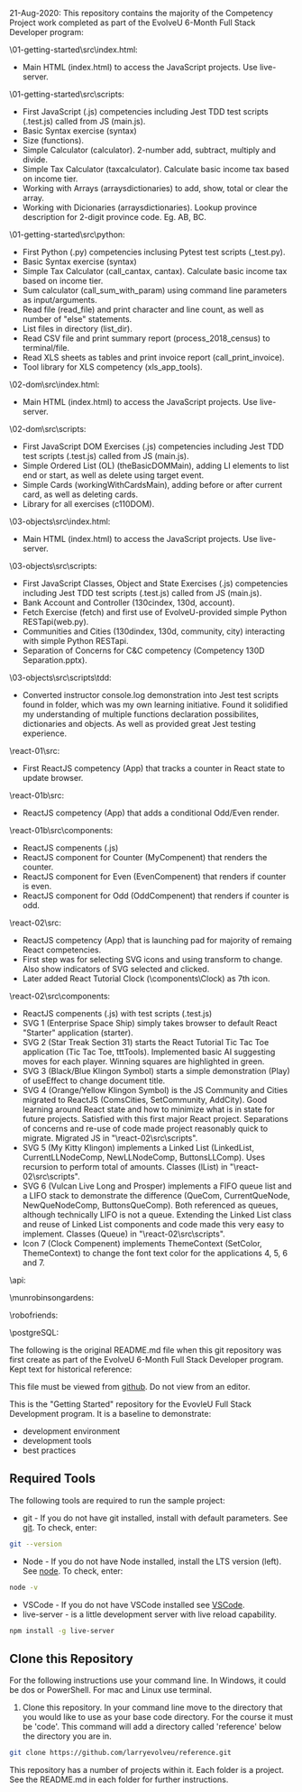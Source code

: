 21-Aug-2020: This repository contains the majority of the Competency Project work completed as part of the EvolveU 6-Month Full Stack Developer program:

\01-getting-started\src\index.html:
- Main HTML (index.html) to access the JavaScript projects. Use live-server.

\01-getting-started\src\scripts:
- First JavaScript (.js) competencies including Jest TDD test scripts (.test.js) called from JS (main.js).
- Basic Syntax exercise (syntax)
- Size (functions).
- Simple Calculator (calculator). 2-number add, subtract, multiply and divide.
- Simple Tax Calculator (taxcalculator). Calculate basic income tax based on income tier.
- Working with Arrays (arraysdictionaries) to add, show, total or clear the array.
- Working with Dicionaries (arraysdictionaries). Lookup province description for 2-digit province code. Eg. AB, BC.

\01-getting-started\src\python:
- First Python (.py) competencies inclusing Pytest test scripts (_test.py).
- Basic Syntax exercise (syntax)
- Simple Tax Calculator (call_cantax, cantax). Calculate basic income tax based on income tier.
- Sum calculator (call_sum_with_param) using command line parameters as input/arguments.
- Read file (read_file) and print character and line count, as well as number of "else" statements.
- List files in directory (list_dir).
- Read CSV file and print summary report (process_2018_census) to terminal/file.
- Read XLS sheets as tables and print invoice report (call_print_invoice).
- Tool library for XLS competency (xls_app_tools).

\02-dom\src\index.html:
- Main HTML (index.html) to access the JavaScript projects. Use live-server.

\02-dom\src\scripts:
- First JavaScript DOM Exercises (.js) competencies including Jest TDD test scripts (.test.js) called from JS (main.js).
- Simple Ordered List (OL) (theBasicDOMMain), adding LI elements to list end or start, as well as delete using target event.
- Simple Cards (workingWithCardsMain), adding before or after current card, as well as deleting cards.
- Library for all exercises (c110DOM).

\03-objects\src\index.html:
- Main HTML (index.html) to access the JavaScript projects. Use live-server.

\03-objects\src\scripts:
- First JavaScript Classes, Object and State Exercises (.js) competencies including Jest TDD test scripts (.test.js) called from JS (main.js).
- Bank Account and Controller (130cindex, 130d, account).
- Fetch Exercise (fetch) and first use of EvolveU-provided simple Python RESTapi(web.py).
- Communities and Cities (130dindex, 130d, community, city) interacting with simple Python RESTapi.
- Separation of Concerns for C&C competency (Competency 130D Separation.pptx).

\03-objects\src\scripts\tdd:
- Converted instructor console.log demonstration into Jest test scripts found in folder, which was my own learning initiative. Found it solidified my understanding of multiple functions declaration possibilites, dictionaries and objects. As well as provided great Jest testing experience.

\react-01\src:
- First ReactJS competency (App) that tracks a counter in React state to update browser.

\react-01b\src:
- ReactJS competency (App) that adds a conditional Odd/Even render.

\react-01b\src\components:
- ReactJS compenents (.js)
- ReactJS component for Counter (MyCompenent) that renders the counter.
- ReactJS component for Even (EvenCompenent) that renders if counter is even.
- ReactJS component for Odd (OddCompenent) that renders if counter is odd.

\react-02\src:
- ReactJS competency (App) that is launching pad for majority of remaing React competencies.
- First step was for selecting SVG icons and using transform to change. Also show indicators of SVG selected and clicked.
- Later added React Tutorial Clock (\components\Clock) as 7th icon.

\react-02\src\components:
- ReactJS compenents (.js) with test scripts (.test.js)
- SVG 1 (Enterprise Space Ship) simply takes browser to default React "Starter" application (starter).
- SVG 2 (Star Treak Section 31) starts the React Tutorial Tic Tac Toe application (Tic Tac Toe, tttTools). Implemented basic AI suggesting moves for each player. Winning squares are highlighted in green.
- SVG 3 (Black/Blue Klingon Symbol) starts a simple demonstration (Play) of useEffect to change document title.
- SVG 4 (Orange/Yellow Klingon Symbol) is the JS Community and Cities migrated to ReactJS (ComsCities, SetCommunity, AddCity). Good learning around React state and how to minimize what is in state for future projects. Satisfied with this first major React project. Separations of concerns and re-use of code made project reasonably quick to migrate. Migrated JS in "\react-02\src\scripts".
- SVG 5 (My Kitty Klingon) implements a Linked List (LinkedList, CurrentLLNodeComp, NewLLNodeComp, ButtonsLLComp). Uses recursion to perform total of amounts. Classes (lList) in "\react-02\src\scripts".
- SVG 6 (Vulcan Live Long and Prosper) implements a FIFO queue list and a LIFO stack to demonstrate the difference (QueCom, CurrentQueNode, NewQueNodeComp, ButtonsQueComp). Both referenced as queues, although technically LIFO is not a queue. Extending the Linked List class and reuse of Linked List components and code made this very easy to implement. Classes (Queue) in "\react-02\src\scripts".
- Icon 7 (Clock Compenent) implements ThemeContext (SetColor, ThemeContext) to change the font text color for the applications 4, 5, 6 and 7.

\api\:


\munrobinsongardens\:


\robofriends\:

\postgreSQL\:


The following is the original README.md file when this git repository was first create as part of the EvolveU 6-Month Full Stack Developer program. Kept text for historical reference:

This file must be viewed from [github](https://github.com/larryevolveu/reference). Do not view from an editor.

This is the "Getting Started" repository for the EvovleU Full Stack Development program. It is a baseline to demonstrate:

- development environment
- development tools
- best practices

## Required Tools

The following tools are required to run the sample project:

- git - If you do not have git installed, install with default parameters. See [git](https://git-scm.com). To check, enter:
```sh
git --version
```
- Node - If you do not have Node installed, install the LTS version (left). See [node](https://nodejs.org/en/). To check, enter: 
```sh
node -v
```
- VSCode - If you do not have VSCode installed see [VSCode](https://code.visualstudio.com/).
- live-server - is a little development server with live reload capability. 
```sh
npm install -g live-server
```

## Clone this Repository

For the following instructions use your command line. In Windows, it could be dos or PowerShell. For mac and Linux use terminal.

1. Clone this repository. In your command line move to the directory that you would like to use as your base code directory. For the course it must be 'code'. This command will add a directory called 'reference' below the directory you are in.
```sh
git clone https://github.com/larryevolveu/reference.git
```

This repository has a number of projects within it. Each folder is a project. See the README.md in each folder for further instructions. 

